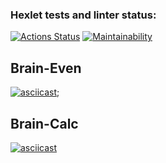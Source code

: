 ### Hexlet tests and linter status:

[![Actions Status](https://github.com/AlLi92/frontend-project-44/actions/workflows/hexlet-check.yml/badge.svg)](https://github.com/AlLi92/frontend-project-44/actions)
[![Maintainability](https://api.codeclimate.com/v1/badges/77ff7b1e5aead27f83a5/maintainability)](https://codeclimate.com/github/AlLi92/frontend-project-44/maintainability)

## Brain-Even
[![asciicast](https://asciinema.org/a/657369.svg)](https://asciinema.org/a/657369);

## Brain-Calc
[![asciicast](https://asciinema.org/a/657739.svg)](https://asciinema.org/a/657739)